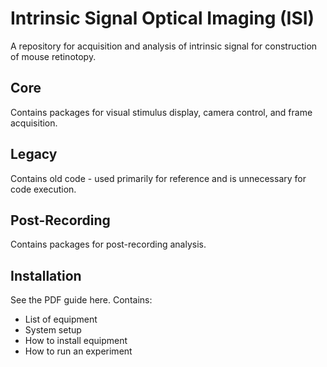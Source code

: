 # Intrinsic Signal Optical Imaging (ISI)
A repository for acquisition and analysis of intrinsic signal for construction of mouse retinotopy.


## Core
Contains packages for visual stimulus display, camera control, and frame acquisition.

## Legacy
Contains old code - used primarily for reference and is unnecessary for code execution.

## Post-Recording
Contains packages for post-recording analysis.

## Installation
See the PDF guide here.
Contains:
  * List of equipment
  * System setup
  * How to install equipment
  * How to run an experiment
